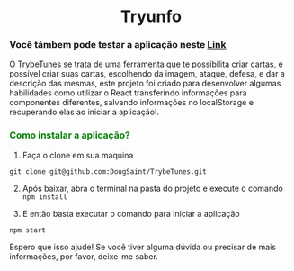 <h1 style="text-align: center;">Tryunfo</h1>
  

<h3>Você támbem pode testar a aplicação neste <a href="https://dougsaint.github.io/tryunfo/">Link</a></h3>

O TrybeTunes se trata de uma ferramenta que te possibilita criar cartas, é possível criar suas cartas, escolhendo da imagem, ataque, defesa, e dar a descrição das mesmas, este projeto foi criado para desenvolver algumas habilidades como utilizar o React transferindo informações para componentes diferentes, salvando informações no localStorage e recuperando elas ao iniciar a aplicação!.

<h3 style="color:green">Como instalar a aplicação?</h3>

 1. Faça o clone em sua maquina
	
```git clone git@github.com:DougSaint/TrybeTunes.git ```
  
  
 2. Após baixar, abra o terminal na pasta do projeto e execute o comando
```npm install```


 3.  E então basta executar o comando para iniciar a aplicação

```npm start```

Espero que isso ajude! Se você tiver alguma dúvida ou precisar de mais informações, por favor, deixe-me saber.

